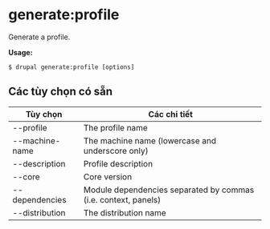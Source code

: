 # generate:profile
Generate a profile.

**Usage:**
```
$ drupal generate:profile [options]
```

## Các tùy chọn có sẵn
Tùy chọn | Các chi tiết
-------|-------------
--profile | The profile name
--machine-name | The machine name (lowercase and underscore only)
--description | Profile description
--core | Core version
--dependencies | Module dependencies separated by commas (i.e. context, panels)
--distribution | The distribution name
